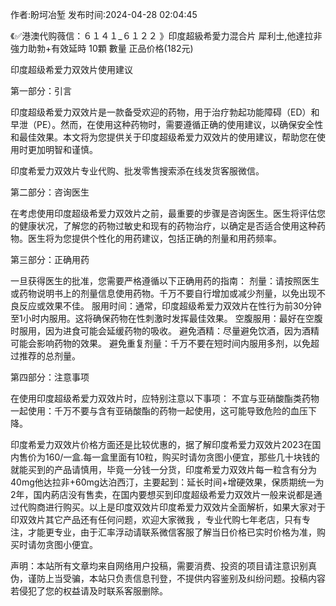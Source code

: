 <p>作者:盼坷冶堑 发布时间:2024-04-28 02:04:45</p>
<p>《✅港澳代购薇信：６１４１_６１２２ 》印度超級希愛力混合片 犀利士,他達拉非 強力助勃+有效延時 10顆 數量 正品价格(182元) </p>
									<p>印度超级希爱力双效片使用建议</p><p></p><p>第一部分：引言</p><p></p><p>印度超级希爱力双效片是一款备受欢迎的药物，用于治疗勃起功能障碍（ED）和早泄（PE）。然而，在使用这种药物时，需要遵循正确的使用建议，以确保安全性和最佳效果。本文将为您提供关于印度超级希爱力双效片的使用建议，帮助您在使用时更加明智和谨慎。</p><p></p><p>印度希爱力双效片专业代购、批发零售搜索添在线发货客服微信。</p><p></p><p></p><p>第二部分：咨询医生</p><p></p><p>在考虑使用印度超级希爱力双效片之前，最重要的步骤是咨询医生。医生将评估您的健康状况，了解您的药物过敏史和现有的药物治疗，以确定是否适合使用这种药物。医生将为您提供个性化的用药建议，包括正确的剂量和用药频率。</p><p></p><p>第三部分：正确用药</p><p></p><p>一旦获得医生的批准，您需要严格遵循以下正确用药的指南： 剂量：请按照医生或药物说明书上的剂量信息使用药物。千万不要自行增加或减少剂量，以免出现不良反应或效果不佳。 服用时间：通常，印度超级希爱力双效片在性行为前30分钟至1小时内服用。这将确保药物在性刺激时发挥最佳效果。 空腹服用：最好在空腹时服用，因为进食可能会延缓药物的吸收。 避免酒精：尽量避免饮酒，因为酒精可能会影响药物的效果。 避免重复剂量：千万不要在短时间内服用多剂，以免超过推荐的总剂量。</p><p></p><p>第四部分：注意事项</p><p></p><p>在使用印度超级希爱力双效片时，应特别注意以下事项： 不宜与亚硝酸酯类药物一起使用：千万不要与含有亚硝酸酯的药物一起使用，这可能导致危险的血压下降。</p><p></p><p>印度希爱力双效片价格方面还是比较优惠的，据了解印度希爱力双效片2023在国内售价为160/一盒.每一盒里面有10粒，购买时请勿贪图小便宜，那些几十块钱的就能买到的产品请慎用，毕竟一分钱一分货，印度希爱力双效片每一粒含有分为40mg他达拉非+60mg达泊西汀，主要起到：延长时间+增硬效果，保质期统一为2年，国内葯店没有售卖，在国内要想买到印度超级希爱力双效片一般来说都是通过代购商进行购买。以上是印度双效片印度希爱力双效片全面解析，如果大家对于印双效片其它产品还有任何问题，欢迎大家微我 ，专业代购七年老店，只有专注，才能更专业，由于汇率浮动请联系微信客服了解当日价格已实时价格为准，购买时请勿贪图小便宜。</p>				声明：本站所有文章均来自网络用户投稿，需要消费、投资的项目请注意识别真伪，谨防上当受骗，本站只负责信息刊登，不提供内容鉴别及纠纷问题。投稿内容若侵犯了您的权益请及时联系客服删除。				
